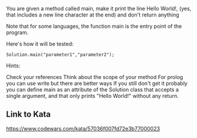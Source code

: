 You are given a method called main, make it print the line Hello World!, (yes, that includes a new line character at the end) and don't return anything

Note that for some languages, the function main is the entry point of the program.

Here's how it will be tested:

    Solution.main("parameter1","parameter2");
Hints:

Check your references
Think about the scope of your method
For prolog you can use write but there are better ways
If you still don't get it probably you can define main as an attribute of the Solution class that accepts a single argument, and that only prints "Hello World!" without any return.

## Link to Kata
https://www.codewars.com/kata/57036f007fd72e3b77000023
